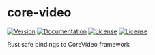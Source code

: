 # core-video

[![Version](https://img.shields.io/crates/v/core-video)](https://crates.io/crates/core-video)
[![Documentation](https://docs.rs/core-video/badge.svg)](https://docs.rs/core-video)
[![License](https://img.shields.io/badge/License-Apache%202-blue.svg)](LICENSE-APACHE)
[![License](https://img.shields.io/badge/License-MIT-green.svg)](LICENSE-MIT)

Rust safe bindings to CoreVideo framework
